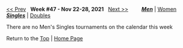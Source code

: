 <a name="top"></a>[<< Prev](men_singles_2145.md) &nbsp; **Week #47 - Nov 22-28, 2021** &nbsp; [Next >>](men_singles_2202.md) &nbsp;&nbsp;&nbsp;&nbsp;&nbsp;&nbsp;&nbsp; [***Men***](./men_singles_2147.md) &#124; [Women](./women_singles_2147.md) &nbsp;&nbsp;&nbsp;&nbsp;&nbsp; [***Singles***](./men_singles_2147.md) &#124; [Doubles](./men_doubles_2147.md)

There are no Men's Singles tournaments on the calendar this week

Return to the [Top](./men_singles_2147.md) &#124; [Home Page](../../index.md)